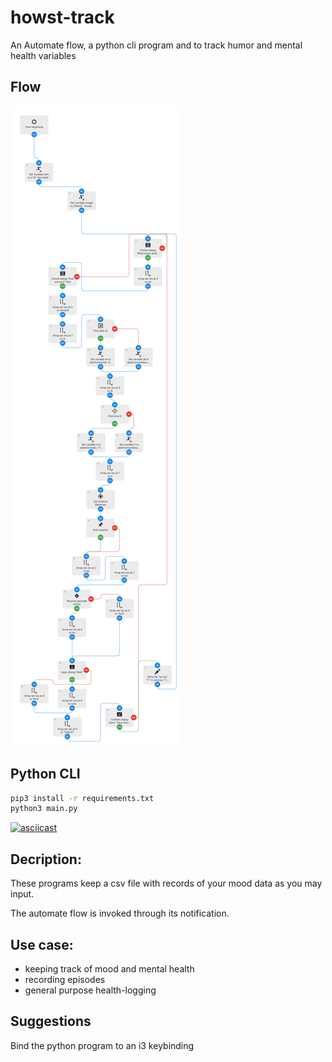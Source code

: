 # howst-track
An Automate flow, a python cli program and to track humor and mental health variables

## Flow

![](flow.png)

## Python CLI

 ``` bash
pip3 install -r requirements.txt
python3 main.py
```


[![asciicast](https://asciinema.org/a/gCMkjXSLEwoZ2oL9oY9vVRrWd.svg)](https://asciinema.org/a/gCMkjXSLEwoZ2oL9oY9vVRrWd)


## Decription:

These programs keep a csv file with records of your mood data as you may input.

The automate flow is invoked through its notification.

## Use case:

* keeping track of mood and mental health
* recording episodes
* general purpose health-logging


## Suggestions

Bind the python program to an i3 keybinding


